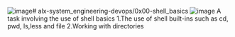 ![image](https://github.com/xorladem/alx-system_engineering-devops/assets/113623998/0ca3df9b-eb1b-4e92-9f00-c30b172baf9b)# alx-system_engineering-devops/0x00-shell_basics
![image](https://github.com/xorladem/alx-system_engineering-devops/assets/113623998/c69c7c3c-fb76-488c-8d3d-477436c26c3e)
A task involving the use of shell basics 
1.The use of shell built-ins such as cd, pwd, ls,less and file
2.Working with directories 

  

